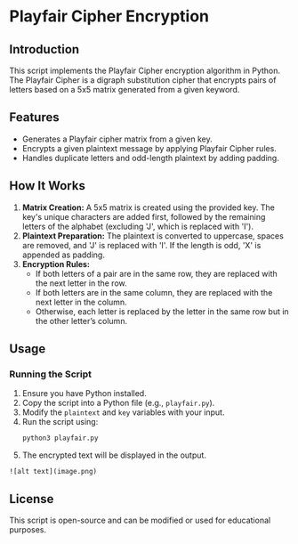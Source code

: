 # Playfair Cipher Encryption  

## Introduction  
This script implements the Playfair Cipher encryption algorithm in Python. The Playfair Cipher is a digraph substitution cipher that encrypts pairs of letters based on a 5x5 matrix generated from a given keyword.  

## Features  
- Generates a Playfair cipher matrix from a given key.  
- Encrypts a given plaintext message by applying Playfair Cipher rules.  
- Handles duplicate letters and odd-length plaintext by adding padding.  

## How It Works  
1. **Matrix Creation:** A 5x5 matrix is created using the provided key. The key's unique characters are added first, followed by the remaining letters of the alphabet (excluding 'J', which is replaced with 'I').  
2. **Plaintext Preparation:** The plaintext is converted to uppercase, spaces are removed, and 'J' is replaced with 'I'. If the length is odd, 'X' is appended as padding.  
3. **Encryption Rules:**  
   - If both letters of a pair are in the same row, they are replaced with the next letter in the row.  
   - If both letters are in the same column, they are replaced with the next letter in the column.  
   - Otherwise, each letter is replaced by the letter in the same row but in the other letter’s column.  

## Usage  
### Running the Script  
1. Ensure you have Python installed.  
2. Copy the script into a Python file (e.g., `playfair.py`).  
3. Modify the `plaintext` and `key` variables with your input.  
4. Run the script using:  
   ```bash  
   python3 playfair.py  
   ```  
5. The encrypted text will be displayed in the output.  
```  
![alt text](image.png)
 ```

## License  
This script is open-source and can be modified or used for educational purposes.